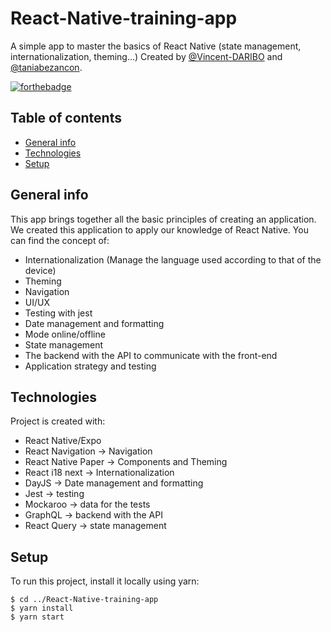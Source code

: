 # React-Native-training-app
A simple app to master the basics of React Native (state management, internationalization, theming...)
Created by [@Vincent-DARIBO](https://github.com/Vincent-DARIBO) and [@taniabezancon](https://github.com/taniabezancon).

[![forthebadge](https://forthebadge.com/images/badges/built-with-love.svg)](https://forthebadge.com)

## Table of contents
* [General info](#general-info)
* [Technologies](#technologies)
* [Setup](#setup)

## General info

This app brings together all the basic principles of creating an application. We created this application to apply our knowledge of React Native.
You can find the concept of:

- Internationalization (Manage the language used according to that of the device)
- Theming
- Navigation
- UI/UX
- Testing with jest
- Date management and formatting
- Mode online/offline
- State management
- The backend with the API to communicate with the front-end
- Application strategy and testing
	
## Technologies
Project is created with:
* React Native/Expo
* React Navigation -> Navigation
* React Native Paper -> Components and Theming
* React i18 next -> Internationalization
* DayJS -> Date management and formatting
* Jest -> testing
* Mockaroo -> data for the tests
* GraphQL -> backend with the API
* React Query -> state management
	
## Setup
To run this project, install it locally using yarn:
```
$ cd ../React-Native-training-app
$ yarn install
$ yarn start
```
